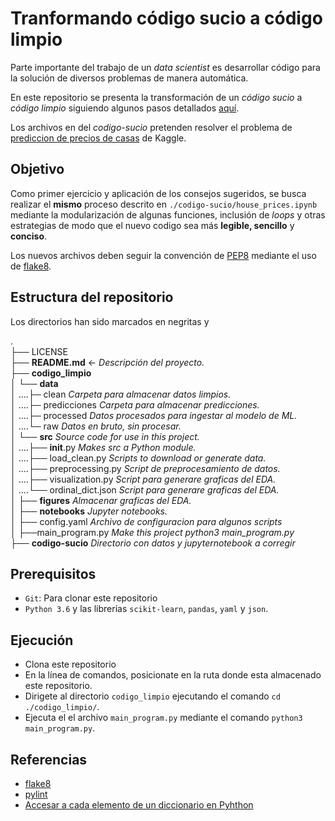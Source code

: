 # Tranformando código sucio a código limpio
Parte importante del trabajo de un *data scientist* es desarrollar código para la solución de diversos problemas de manera automática.

En este repositorio se presenta la transformación de un *código sucio* a *código limpio* siguiendo algunos pasos detallados [aquí](https://radiant-biscotti-3f9910.netlify.app/04-codigo_limpio.html#escribir-documentaci%C3%B3n).

Los archivos en del *codigo-sucio* pretenden resolver el problema de [prediccion de precios de casas](https://www.kaggle.com/competitions/house-prices-advanced-regression-techniques) de Kaggle.

## Objetivo
Como primer ejercicio y aplicación de los consejos sugeridos, se busca realizar el **mismo** proceso descrito en `./codigo-sucio/house_prices.ipynb` mediante la modularización de algunas funciones, inclusión de *loops* y otras estrategias de modo que el nuevo codigo sea más **legible, sencillo** y **conciso**.

Los nuevos archivos deben seguir la convención de [PEP8](https://peps.python.org/pep-0008/#block-comments) mediante el uso de [flake8](https://flake8.pycqa.org/en/latest/).

## Estructura del repositorio
Los directorios han sido marcados en negritas y

.<br />
├── LICENSE<br />
├── **README.md**          <- *Descripción del proyecto.* <br />
├── **codigo_limpio** <br />
│     └── **data** <br />
│          ....├─ clean             *Carpeta para almacenar datos limpios.* <br />
│          ....├─ predicciones      *Carpeta para almacenar predicciones.* <br />
│          ....├─ processed         *Datos procesados para ingestar al modelo de ML.* <br />
│          ....└─ raw               *Datos en bruto, sin procesar.* <br />
│      └── **src**                  *Source code for use in this project.* <br />
│         ....├── __init__.py       *Makes src a Python module.* <br />
│         ....├── load_clean.py     *Scripts to download or generate data.* <br />
│         ....├── preprocessing.py  *Script de preprocesamiento de datos.* <br />
│         ....├── visualization.py  *Script para generare graficas del EDA.* <br />
│         ....└── ordinal_dict.json *Script para generare graficas del EDA.* <br />
│   ├── **figures**                *Almacenar graficas del EDA.* <br />
│   ├── **notebooks**              *Jupyter notebooks.* <br />
│   ├── config.yaml *Archivo de configuracion para algunos scripts* <br />
│   ├──main_program.py         *Make this project python3 main_program.py* <br />
├── **codigo-sucio**            *Directorio con datos y jupyternotebook a corregir*
<br />

## Prerequisitos
* `Git`: Para clonar este repositorio
* `Python 3.6` y las librerías   `scikit-learn`, `pandas`, `yaml` y `json`.


## Ejecución
- Clona este repositorio
- En la línea de comandos, posicionate en la ruta donde esta almacenado este repositorio.
- Dirigete al directorio `codigo_limpio` ejecutando el comando `cd ./codigo_limpio/`.
- Ejecuta el el archivo `main_program.py` mediante el comando `python3 main_program.py`.

## Referencias
* [flake8](https://flake8.pycqa.org/en/latest/)
* [pylint](https://docs.pylint.org/)
* [Accesar a cada elemento de un diccionario en Pyhthon](https://stackoverflow.com/questions/12353288/getting-values-from-json-using-python)


